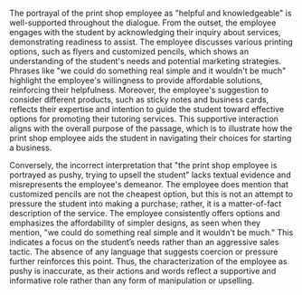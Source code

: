 The portrayal of the print shop employee as "helpful and knowledgeable" is well-supported throughout the dialogue. From the outset, the employee engages with the student by acknowledging their inquiry about services, demonstrating readiness to assist. The employee discusses various printing options, such as flyers and customized pencils, which shows an understanding of the student's needs and potential marketing strategies. Phrases like "we could do something real simple and it wouldn't be much" highlight the employee's willingness to provide affordable solutions, reinforcing their helpfulness. Moreover, the employee's suggestion to consider different products, such as sticky notes and business cards, reflects their expertise and intention to guide the student toward effective options for promoting their tutoring services. This supportive interaction aligns with the overall purpose of the passage, which is to illustrate how the print shop employee aids the student in navigating their choices for starting a business.

Conversely, the incorrect interpretation that "the print shop employee is portrayed as pushy, trying to upsell the student" lacks textual evidence and misrepresents the employee's demeanor. The employee does mention that customized pencils are not the cheapest option, but this is not an attempt to pressure the student into making a purchase; rather, it is a matter-of-fact description of the service. The employee consistently offers options and emphasizes the affordability of simpler designs, as seen when they mention, "we could do something real simple and it wouldn't be much." This indicates a focus on the student’s needs rather than an aggressive sales tactic. The absence of any language that suggests coercion or pressure further reinforces this point. Thus, the characterization of the employee as pushy is inaccurate, as their actions and words reflect a supportive and informative role rather than any form of manipulation or upselling.
